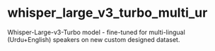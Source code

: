 # whisper_large_v3_turbo_multi_ur
Whisper-Large-v3-Turbo model - fine-tuned for multi-lingual (Urdu+English) speakers on new custom designed dataset.
